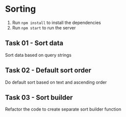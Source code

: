 # Sorting

1. Run `npm install` to install the dependencies
2. Run `npm start` to run the server

## Task 01 - Sort data

Sort data based on query strings

## Task 02 - Default sort order

Do default sort based on text and ascending order

## Task 03 - Sort builder

Refactor the code to create separate sort builder function
